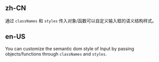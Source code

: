 ## zh-CN

通过 `classNames` 和 `styles` 传入对象/函数可以自定义输入框的语义结构样式。

## en-US

You can customize the semantic dom style of Input by passing objects/functions through `classNames` and `styles`.
